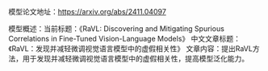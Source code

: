 模型论文地址：https://arxiv.org/abs/2411.04097

模型概述：当前标题：《RaVL: Discovering and Mitigating Spurious Correlations in Fine-Tuned Vision-Language Models》
中文文章标题：《RaVL：发现并减轻微调视觉语言模型中的虚假相关性》
文章内容：提出RaVL方法，用于发现并减轻微调视觉语言模型中的虚假相关性，提高模型泛化能力。

